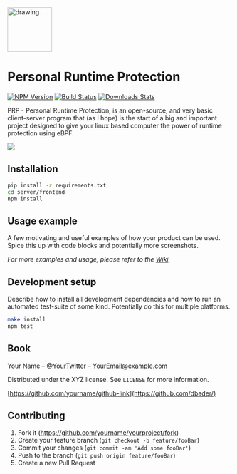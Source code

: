 <img src="https://i.ibb.co/80xwYbG/logo.png" alt="drawing" width="100"/>

# Personal Runtime Protection
[![NPM Version][npm-image]][npm-url]
[![Build Status][travis-image]][travis-url]
[![Downloads Stats][npm-downloads]][npm-url]

PRP - Personal Runtime Protection, is an open-source, and very basic client-server program that (as I hope) is the start of a big and important
project designed to give your linux based computer the power of runtime protection using eBPF.

<img src="https://i.ibb.co/CmZ6NQz/Screenshot-from-2023-06-30-17-50-19.png" />

## Installation

```sh
pip install -r requirements.txt
cd server/frontend
npm install
```

## Usage example

A few motivating and useful examples of how your product can be used. Spice this up with code blocks and potentially more screenshots.

_For more examples and usage, please refer to the [Wiki][wiki]._

## Development setup

Describe how to install all development dependencies and how to run an automated test-suite of some kind. Potentially do this for multiple platforms.

```sh
make install
npm test
```

## Book

Your Name – [@YourTwitter](https://twitter.com/dbader_org) – YourEmail@example.com

Distributed under the XYZ license. See ``LICENSE`` for more information.

[https://github.com/yourname/github-link](https://github.com/dbader/)

## Contributing

1. Fork it (<https://github.com/yourname/yourproject/fork>)
2. Create your feature branch (`git checkout -b feature/fooBar`)
3. Commit your changes (`git commit -am 'Add some fooBar'`)
4. Push to the branch (`git push origin feature/fooBar`)
5. Create a new Pull Request

<!-- Markdown link & img dfn's -->
[npm-image]: https://img.shields.io/npm/v/datadog-metrics.svg?style=flat-square
[npm-url]: https://npmjs.org/package/datadog-metrics
[npm-downloads]: https://img.shields.io/npm/dm/datadog-metrics.svg?style=flat-square
[travis-image]: https://img.shields.io/travis/dbader/node-datadog-metrics/master.svg?style=flat-square
[travis-url]: https://travis-ci.org/dbader/node-datadog-metrics
[wiki]: https://github.com/yourname/yourproject/wiki
